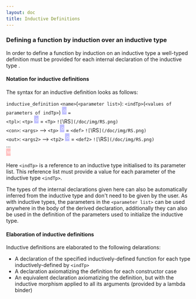 ```yaml
---
layout: doc
title: Inductive Definitions
---
```


### Defining a function by induction over an inductive type

In order to define a function by induction on an inductive type <indTp> a well-typed definition must be provided for each internal declaration of the inductive type <indTp>. 

#### Notation for inductive definitions

The syntax for an inductive definition looks as follows:

`inductive_definition` `<name>`(`<parameter list>`): `<indTp>`(`<values of parameters of indTp>`) ![`\US`](/doc/img/US.png) `=`<br> 
`<tpl>`: `<tp>` ![`\US`](/doc/img/US.png) = `<Tp>` `![`\RS`](/doc/img/RS.png)`<br>
`<con>`: `<args>` ⟶ `<tp>` ![`\US`](/doc/img/US.png) = `<def>`  `![`\RS`](/doc/img/RS.png)`<br>
`<out>`: `<args2>` ⟶ `<tp2>` ![`\US`](/doc/img/US.png) = `<def2>` `![`\RS`](/doc/img/RS.png)`<br>
...<br>
![`\GS`](/doc/img/GS.png)

Here `<indTp>` is a reference to an inductive type initialised to its parameter list. This reference list must provide a value for each parameter of the inductive type `<indTp>`.

The types of the internal declarations given here can also be automatically inferred from the inductive type and don't need to be given by the user. As with inductive types, the parameters in the `<parameter list>` can be used anywhere in the body of the derived declaration, additionally they can also be used in the definition of the parameters used to initialize the inductive type.

#### Elaboration of inductive definitions

Inductive definitions are elaborated to the following delarations:

* A declaration of the specified inductively-defined function for each type inductively-defined by `<indTp>`
* A declaration axiomatizing the definition for each constructor case
* An equivalent declaration axiomatizing the definition, but with the inductive morphism applied to all its arguments (provided by a lambda binder)
